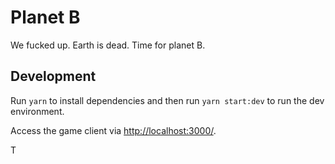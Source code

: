 # Planet B

We fucked up. Earth is dead. Time for planet B.

## Development

Run `yarn` to install dependencies and then run `yarn start:dev` to run the dev environment.

Access the game client via <http://localhost:3000/>.

T
